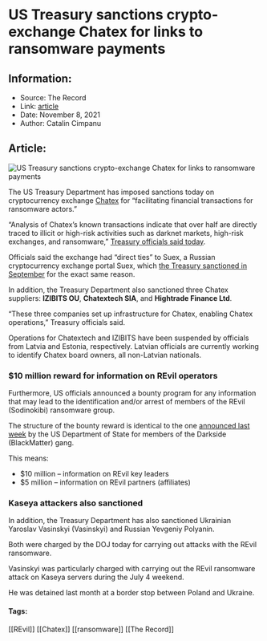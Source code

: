 # US Treasury sanctions crypto-exchange Chatex for links to ransomware payments
### 

## Information:
+ Source: The Record
+ Link: [article](https://therecord.media/us-treasury-sanctions-crypto-exchange-chatex-for-links-to-ransomware-payments/)
+ Date: November 8, 2021
+ Author: Catalin Cimpanu


## Article:
![US Treasury sanctions crypto-exchange Chatex for links to ransomware payments](https://therecord.media/wp-content/uploads/2021/11/Chatex.png)

The US Treasury Department has imposed sanctions today on cryptocurrency exchange [Chatex](https://chatex.com/) for “facilitating financial transactions for ransomware actors.”


“Analysis of Chatex’s known transactions indicate that over half are directly traced to illicit or high-risk activities such as darknet markets, high-risk exchanges, and ransomware,” [Treasury officials said today](https://home.treasury.gov/news/press-releases/jy0471).


Officials said the exchange had “direct ties” to Suex, a Russian cryptocurrency exchange portal Suex, which [the Treasury sanctioned in September](https://therecord.media/us-treasury-sanctions-cryptocurrency-exchange-linked-to-ransomware-operations/) for the exact same reason.


In addition, the Treasury Department also sanctioned three Chatex suppliers: **IZIBITS OU**, **Chatextech SIA**, and **Hightrade Finance Ltd**.


“These three companies set up infrastructure for Chatex, enabling Chatex operations,” Treasury officials said.


Operations for Chatextech and IZIBITS have been suspended by officials from Latvia and Estonia, respectively. Latvian officials are currently working to identify Chatex board owners, all non-Latvian nationals.


### $10 million reward for information on REvil operators


Furthermore, US officials announced a bounty program for any information that may lead to the identification and/or arrest of members of the REvil (Sodinokibi) ransomware group.


The structure of the bounty reward is identical to the one [announced last week](https://therecord.media/us-offers-10-million-reward-for-info-on-darkside-ransomware-group/) by the US Department of State for members of the Darkside (BlackMatter) gang.


This means:


* $10 million – information on REvil key leaders
* $5 million – information on REvil partners (affiliates)


### Kaseya attackers also sanctioned


In addition, the Treasury Department has also sanctioned Ukrainian Yaroslav Vasinskyi (Vasinskyi) and Russian Yevgeniy Polyanin.


Both were charged by the DOJ today for carrying out attacks with the REvil ransomware.


Vasinskyi was particularly charged with carrying out the REvil ransomware attack on Kaseya servers during the July 4 weekend.


He was detained last month at a border stop between Poland and Ukraine.





#### Tags:
[[REvil]] [[Chatex]] [[ransomware]] [[The Record]]
